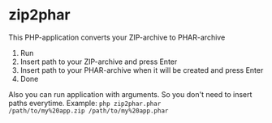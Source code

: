 # zip2phar
This PHP-application converts your ZIP-archive to PHAR-archive

1. Run
2. Insert path to your ZIP-archive and press Enter
3. Insert path to your PHAR-archive when it will be created and press Enter
4. Done

Also you can run application with arguments. So you don't need to insert paths everytime. Example:
<code>php zip2phar.phar /path/to/my%20app.zip /path/to/my%20app.phar</code>